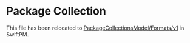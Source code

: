 # Package Collection

This file has been relocated to [PackageCollectionsModel/Formats/v1](https://github.com/apple/swift-package-manager/tree/main/Sources/PackageCollectionsModel/Formats/v1.md) in SwiftPM. 
